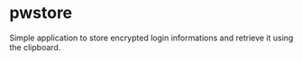 pwstore
=======

Simple application to store encrypted login informations and retrieve it using the clipboard.
